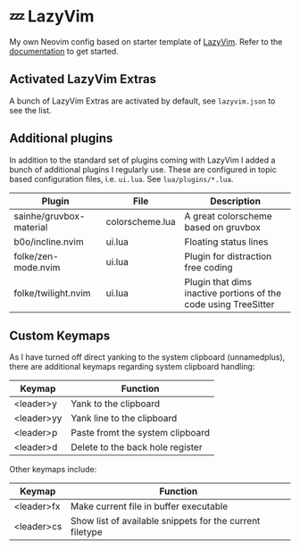 # 💤 LazyVim

My own Neovim config based on starter template of [LazyVim](https://github.com/LazyVim/LazyVim).
Refer to the [documentation](https://lazyvim.github.io/installation) to get started.

## Activated LazyVim Extras

A bunch of LazyVim Extras are activated by default, see `lazyvim.json` to see the
list.

## Additional plugins

In addition to the standard set of plugins coming with LazyVim I added a bunch
of additional plugins I regularly use. These are configured in topic based
configuration files, i.e. `ui.lua`. See `lua/plugins/*.lua`.

| Plugin                     | File            |   Description    |
|---------------             |  -------------- |  --------------- |
| sainhe/gruvbox-material    | colorscheme.lua | A great colorscheme based on gruvbox   |
| b0o/incline.nvim           | ui.lua          | Floating status lines |
| folke/zen-mode.nvim        | ui.lua          | Plugin for distraction free coding |
| folke/twilight.nvim        | ui.lua          | Plugin that dims inactive portions of the code using TreeSitter |

## Custom Keymaps

As I have turned off direct yanking to the system clipboard (unnamedplus), there
are additional keymaps regarding system clipboard handling:

| Keymap   | Function    |
|----------| ----------- |
| \<leader>y   | Yank to the clipboard  |
| \<leader>yy   | Yank line to the clipboard  |
| \<leader>p   | Paste fromt the system clipboard  |
| \<leader>d   | Delete to the back hole register |

Other keymaps include:

| Keymap     | Function    |
|----------- | ----------- |
| \<leader>fx | Make current file in buffer executable |
| \<leader>cs | Show list of available snippets for the current filetype |
